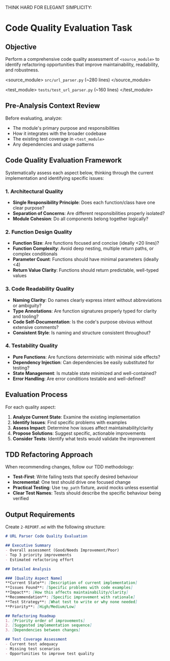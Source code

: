 THINK HARD FOR ELEGANT SIMPLICITY:

# Code Quality Evaluation Task

## Objective
Perform a comprehensive code quality assessment of `<source_module>` to identify refactoring opportunities that improve maintainability, readability, and robustness.

<source_module>
`src/url_parser.py` (~280 lines)
</source_module>

<test_module>
`tests/test_url_parser.py` (~160 lines)
</test_module>

## Pre-Analysis Context Review
Before evaluating, analyze:
- The module's primary purpose and responsibilities
- How it integrates with the broader codebase
- The existing test coverage in `<test_module>`
- Any dependencies and usage patterns

## Code Quality Evaluation Framework

Systematically assess each aspect below, thinking through the current implementation and identifying specific issues:

### 1. Architectural Quality
- **Single Responsibility Principle**: Does each function/class have one clear purpose?
- **Separation of Concerns**: Are different responsibilities properly isolated?
- **Module Cohesion**: Do all components belong together logically?

### 2. Function Design Quality
- **Function Size**: Are functions focused and concise (ideally <20 lines)?
- **Function Complexity**: Avoid deep nesting, multiple return paths, or complex conditionals
- **Parameter Count**: Functions should have minimal parameters (ideally <4)
- **Return Value Clarity**: Functions should return predictable, well-typed values

### 3. Code Readability Quality
- **Naming Clarity**: Do names clearly express intent without abbreviations or ambiguity?
- **Type Annotations**: Are function signatures properly typed for clarity and tooling?
- **Code Self-Documentation**: Is the code's purpose obvious without extensive comments?
- **Consistent Style**: Is naming and structure consistent throughout?

### 4. Testability Quality
- **Pure Functions**: Are functions deterministic with minimal side effects?
- **Dependency Injection**: Can dependencies be easily substituted for testing?
- **State Management**: Is mutable state minimized and well-contained?
- **Error Handling**: Are error conditions testable and well-defined?

## Evaluation Process

For each quality aspect:
1. **Analyze Current State**: Examine the existing implementation
2. **Identify Issues**: Find specific problems with examples
3. **Assess Impact**: Determine how issues affect maintainability/clarity
4. **Propose Solutions**: Suggest specific, actionable improvements
5. **Consider Tests**: Identify what tests would validate the improvement

## TDD Refactoring Approach

When recommending changes, follow our TDD methodology:
- **Test-First**: Write failing tests that specify desired behaviour
- **Incremental**: One test should drive one focused change
- **Practical Testing**: Use `tmp_path` fixture, avoid mocks unless essential
- **Clear Test Names**: Tests should describe the specific behaviour being verified

## Output Requirements

Create `2-REPORT.md` with the following structure:
```markdown
# URL Parser Code Quality Evaluation

## Executive Summary
- Overall assessment (Good/Needs Improvement/Poor)
- Top 3 priority improvements
- Estimated refactoring effort

## Detailed Analysis

### [Quality Aspect Name]
**Current State**: [Description of current implementation]
**Issues Found**: [Specific problems with code examples]
**Impact**: [How this affects maintainability/clarity]
**Recommendation**: [Specific improvement with rationale]
**Test Strategy**: [What test to write or why none needed]
**Priority**: [High/Medium/Low]

## Refactoring Roadmap
1. [Priority order of improvements]
2. [Suggested implementation sequence]
3. [Dependencies between changes]

## Test Coverage Assessment
- Current test adequacy
- Missing test scenarios
- Opportunities to improve test quality